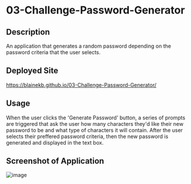 # 03-Challenge-Password-Generator

## Description
An application that generates a random password depending on the password criteria that the user selects.

## Deployed Site
https://blainekb.github.io/03-Challenge-Password-Generator/

## Usage
When the user clicks the 'Generate Password' button, a series of prompts are triggered that ask the user how many characters they'd like their new password to be and what type of characters it will contain. After the user selects their preffered password criteria, then the new password is generated and displayed in the text box.

## Screenshot of Application
![image](https://user-images.githubusercontent.com/18688891/191866620-08452bcf-bfac-4267-99b4-054da64d21ed.png)
